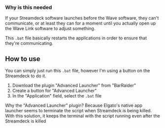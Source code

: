 ### Why is this needed

If your Streamdeck software launches before the Wave software, they can't communicate, or at least they can for a moment until you actually open up the Wave Link software to adjust something.

This `.bat` file basically restarts the applications in order to ensure that they're communicating.

## How to use

You can simply just run this `.bat` file, however I'm using a button on the Streamdeck to do it.

1. Download the plugin "Advanced Launcher" from "BarRaider"
2. Create a button for "Advanced Launcher"
3. In the "Application" field, select the `.bat` file

Why the "Advanced Launcher" plugin? Because Elgato's native app launcher seems to terminate the script when Streamdeck is being killed. With this solution, it keeps the terminal with the script running even after the Streamdeck is killed
